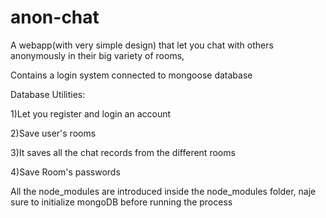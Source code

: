 # anon-chat
A webapp(with very simple design) that let you chat with others anonymously in their big variety of rooms,

Contains a login system connected to mongoose database

Database Utilities:

1)Let you register and login an account

2)Save user's rooms

3)It saves all the chat records from the different rooms

4)Save Room's passwords



All the node_modules are introduced inside the node_modules folder, naje sure to initialize mongoDB before running the process
